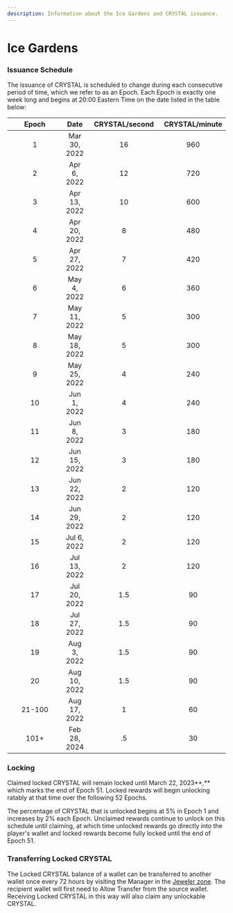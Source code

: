 ```yaml
---
description: Information about the Ice Gardens and CRYSTAL issuance.
---
```


# Ice Gardens

### Issuance Schedule

The issuance of CRYSTAL is scheduled to change during each consecutive period of time, which we refer to as an Epoch. Each Epoch is exactly one week long and begins at 20:00 Eastern Time on the date listed in the table below:

<table><thead><tr><th width="150" align="center">Epoch</th><th align="center">Date</th><th width="162" align="center">CRYSTAL/second</th><th align="center">CRYSTAL/minute</th></tr></thead><tbody><tr><td align="center">1</td><td align="center">Mar 30, 2022</td><td align="center">16</td><td align="center">960</td></tr><tr><td align="center">2</td><td align="center">Apr 6, 2022</td><td align="center">12</td><td align="center">720</td></tr><tr><td align="center">3</td><td align="center">Apr 13, 2022</td><td align="center">10</td><td align="center">600</td></tr><tr><td align="center">4</td><td align="center">Apr 20, 2022</td><td align="center">8</td><td align="center">480</td></tr><tr><td align="center">5</td><td align="center">Apr 27, 2022</td><td align="center">7</td><td align="center">420</td></tr><tr><td align="center">6</td><td align="center">May 4, 2022</td><td align="center">6</td><td align="center">360</td></tr><tr><td align="center">7</td><td align="center">May 11, 2022</td><td align="center">5</td><td align="center">300</td></tr><tr><td align="center">8</td><td align="center">May 18, 2022</td><td align="center">5</td><td align="center">300</td></tr><tr><td align="center">9</td><td align="center">May 25, 2022</td><td align="center">4</td><td align="center">240</td></tr><tr><td align="center">10</td><td align="center">Jun 1, 2022</td><td align="center">4</td><td align="center">240</td></tr><tr><td align="center">11</td><td align="center">Jun 8, 2022</td><td align="center">3</td><td align="center">180</td></tr><tr><td align="center">12</td><td align="center">Jun 15, 2022</td><td align="center">3</td><td align="center">180</td></tr><tr><td align="center">13</td><td align="center">Jun 22, 2022</td><td align="center">2</td><td align="center">120</td></tr><tr><td align="center">14</td><td align="center">Jun 29, 2022</td><td align="center">2</td><td align="center">120</td></tr><tr><td align="center">15</td><td align="center">Jul 6, 2022</td><td align="center">2</td><td align="center">120</td></tr><tr><td align="center">16</td><td align="center">Jul 13, 2022</td><td align="center">2</td><td align="center">120</td></tr><tr><td align="center">17</td><td align="center">Jul 20, 2022</td><td align="center">1.5</td><td align="center">90</td></tr><tr><td align="center">18</td><td align="center">Jul 27, 2022</td><td align="center">1.5</td><td align="center">90</td></tr><tr><td align="center">19</td><td align="center">Aug 3, 2022</td><td align="center">1.5</td><td align="center">90</td></tr><tr><td align="center">20</td><td align="center">Aug 10, 2022</td><td align="center">1.5</td><td align="center">90</td></tr><tr><td align="center">21-100</td><td align="center">Aug 17, 2022</td><td align="center">1</td><td align="center">60</td></tr><tr><td align="center">101+</td><td align="center">Feb 28, 2024</td><td align="center">.5</td><td align="center">30</td></tr></tbody></table>

### Locking

Claimed locked CRYSTAL will remain locked until March 22, 2023**,** which marks the end of Epoch 51. Locked rewards will begin unlocking ratably at that time over the following 52 Epochs.&#x20;

The percentage of CRYSTAL that is unlocked begins at 5% in Epoch 1 and increases by 2% each Epoch. Unclaimed rewards continue to unlock on this schedule until claiming, at which time unlocked rewards go directly into the player's wallet and locked rewards become fully locked until the end of Epoch 51.

### Transferring Locked CRYSTAL

The Locked CRYSTAL balance of a wallet can be transferred to another wallet once every 72 hours by visiting the Manager in the [Jeweler zone](../../learn/gameplay/jeweler.md). The recipient wallet will first need to Allow Transfer from the source wallet. Receiving Locked CRYSTAL in this way will also claim any unlockable CRYSTAL.

